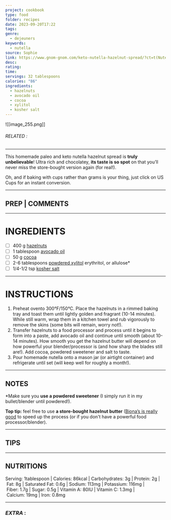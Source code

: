 ```yaml
---
project: cookbook
type: food
folder: recipes
date: 2023-09-20T17:22
tags: 
genre:
  - dejeuners
keywords:
  - nutella
source: Sophie
link: https://www.gnom-gnom.com/keto-nutella-hazelnut-spread/?ct=t(Nutella)#wprm-recipe-container-9734
desc: 
rating: 
time: 
servings: 32 tablespoons
calories: "86"
ingredients:
  - hazelnuts
  - avocado oil
  - cocoa
  - xylitol
  - kosher salt
---
```


![[image_255.png]]
###### *RELATED* : 
---
This homemade paleo and keto nutella hazelnut spread is **truly unbelievable**! Ultra rich and chocolatey, **its taste is so spot** on that you’ll never miss the store-bought version again (for real!).

Oh, and if baking with cups rather than grams is your thing, just click on US Cups for an instant conversion.

---
## PREP | COMMENTS



---
# INGREDIENTS

- [ ] 400 g [hazelnuts](https://amzn.to/2PWLtIh)
- [ ] 1 tablespoon [avocado oil](https://amzn.to/2JjzdMt)
- [ ] 50 g [cocoa](https://amzn.to/2QwiSsZ)
- [ ] 2-6 tablespoons [powdered xylitol](https://amzn.to/2J0ED01) erythritol, or allulose*
- [ ] 1/4-1/2 tsp [kosher salt](https://amzn.to/2uM2LxM)

---
# INSTRUCTIONS

1. Preheat ovento 300°F/150°C. Place the hazelnuts in a rimmed baking tray and toast them until lightly golden and fragrant (10-14 minutes). While still warm, wrap them in a kitchen towel and rub vigorously to remove the skins (some bits will remain, worry not!).
2. Transfer hazelnuts to a food processor and process until it begins to form into a paste, add avocado oil and continue until smooth (about 10-14 minutes). How smooth you get the hazelnut butter will depend on how powerful your blender/processor is (and how sharp the blades still are!). Add cocoa, powdered sweetener and salt to taste.
3. Pour homemade nutella onto a mason jar (or airtight container) and refrigerate until set (will keep well for roughly a month!).

---
## NOTES

*Make sure you **use a powdered sweetener** (I simply run it in my bullet/blender until powdered!). 

**Top tip:** feel free to use **a store-bought hazelnut butter** ([Biona’s is really good](https://amzn.to/2UujzAM) to speed up the process (or if you don't have a powerful food processor/blender).

---
## TIPS



---
## NUTRITIONS

Serving: 1tablespoon | Calories: 86kcal | Carbohydrates: 3g | Protein: 2g | Fat: 8g | Saturated Fat: 0.6g | Sodium: 113mg | Potassium: 116mg | Fiber: 1.7g | Sugar: 0.5g | Vitamin A: 80IU | Vitamin C: 1.3mg | Calcium: 19mg | Iron: 0.8mg

---
### *EXTRA* :



